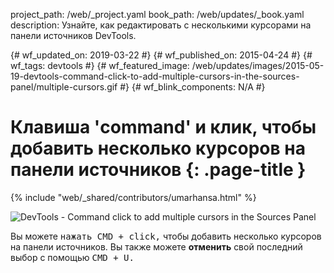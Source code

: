 project_path: /web/_project.yaml
book_path: /web/updates/_book.yaml
description: Узнайте, как редактировать c несколькими курсорами на панели источников DevTools.

{# wf_updated_on: 2019-03-22 #} {# wf_published_on: 2015-04-24 #} {# wf_tags:
devtools #} {# wf_featured_image:
/web/updates/images/2015-05-19-devtools-command-click-to-add-multiple-cursors-in-the-sources-panel/multiple-cursors.gif
#} {# wf_blink_components: N/A #}

# Клавиша 'command' и клик, чтобы добавить несколько курсоров на панели источников {: .page-title }

{% include "web/_shared/contributors/umarhansa.html" %}

<img
src="/web/updates/images/2015-05-19-devtools-command-click-to-add-multiple-cursors-in-the-sources-panel/multiple-cursors.gif"
alt="DevTools - Command click to add multiple cursors in the Sources Panel">

Вы можете <kbd class="kbd">нажать CMD + click,</kbd> чтобы добавить несколько
курсоров на панели источников. Вы также можете <strong>отменить</strong> свой
последний выбор с помощью <kbd class="kbd">CMD + U.</kbd>
